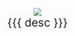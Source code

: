 <span style="text-align: center; display: block;">
<img src="{{{ src }}}" width="{{{ width ?? "80%" }}}">
<br>
<span style="font-size: 160%;">{{{ desc }}}</span>
</span>